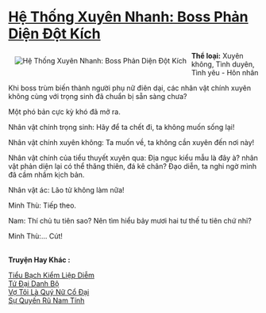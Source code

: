 <a href="https://utruyen.com/truyen/he-thong-xuyen-nhanh-boss-phan-dien-dot-kich/17449/" title="Hệ Thống Xuyên Nhanh: Boss Phản Diện Đột Kích"><h1>Hệ Thống Xuyên Nhanh: Boss Phản Diện Đột Kích</h1></a><div style="display:table"><img align="right" style="float: left; padding: 10px;" src="https://utruyen.com/images/story/200x260/he-thong-xuyen-nhanh-boss-phan-dien-dot-kich.jpg" alt="Hệ Thống Xuyên Nhanh: Boss Phản Diện Đột Kích"><b>Thể loại:</b> Xuyên không, Tình duyên, Tình yêu - Hôn nhân<p></p>Khi boss trùm biến thành người phụ nữ điên dại, các nhân vật chính xuyên không cùng với trọng sinh đã chuẩn bị sẵn sàng chưa?<p></p>Một phó bản cực kỳ khó đã mở ra.<p></p>Nhân vật chính trọng sinh: Hãy để ta chết đi, ta không muốn sống lại!<p></p>Nhân vật chính xuyên không: Ta muốn về, ta không cần xuyên đến nơi này!<p></p>Nhân vật chính của tiểu thuyết xuyên qua: Địa ngục kiểu mẫu là đây à? nhân vật phản diện lại có thể thăng thiên, đá kê chân? Đạo diễn, ta nghi ngờ mình đã cầm nhầm kịch bản.<p></p>Nhân vật ác: Lão tử không làm nữa! <p></p>Minh Thù: Tiếp theo.<p></p>Nam: Thí chủ tu tiên sao? Nên tìm hiểu bảy mươi hai tư thế tu tiên chứ nhỉ?<p></p>Minh Thù:... Cút!</div><p><br><b>Truyện Hay Khác :</b></p><a href="https://utruyen.com/truyen/tieu-bach-kiem-liep-diem/17462/" alt="Tiểu Bạch Kiểm Liệp Diễm">Tiểu Bạch Kiểm Liệp Diễm</a><br/><a href="https://github.com/quanluxury/ngontinhhot/tree/master/truyenhay/20340/" alt="Tứ Đại Danh Bộ">Tứ Đại Danh Bộ</a><br/><a href="https://www.flickr.com/photos/184340401@N07/48818900781/" alt="Vợ Tôi Là Quý Nữ Cổ Đại">Vợ Tôi Là Quý Nữ Cổ Đại</a><br/><a href="https://github.com/quanluxury/ngontinhhot/tree/master/truyenhay/19052/" alt="Sự Quyến Rũ Nam Tính">Sự Quyến Rũ Nam Tính</a><br/>